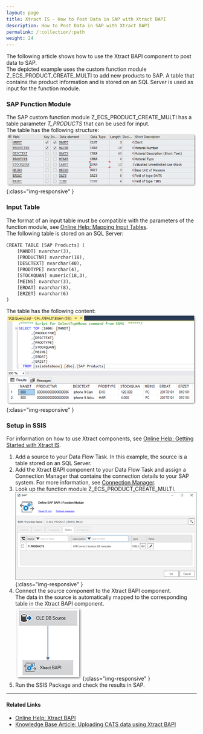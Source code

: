 ```yaml
---
layout: page
title: Xtract IS - How to Post Data in SAP with Xtract BAPI
description: How to Post Data in SAP with Xtract BAPI
permalink: /:collection/:path
weight: 24
---
```


The following article shows how to use the Xtract BAPI component to post data to SAP.<br>
The depicted example uses the custom function module Z_ECS_PRODUCT_CREATE_MULTI to add new products to SAP.
A table that contains the product information and is stored on an SQL Server is used as input for the function module.


### SAP Function Module
The SAP custom function module Z_ECS_PRODUCT_CREATE_MULTI has a table parameter *T_PRODUCTS* that can be used for input. <br>
The table has the following structure:<br>
![ssis-write-sap-01](/img/contents/ssis-write-sap-01.png){:class="img-responsive" }

### Input Table

The format of an input table must be compatible with the parameters of the function module, see [Online Help: Mapping Input Tables](https://help.theobald-software.com/en/xtract-is/bapi/parameters#mapping-input-tables).<br>
The following table is stored on an SQL Server: 

```
CREATE TABLE [SAP Products] (
    [MANDT] nvarchar(3), 
    [PRODUCTNR] nvarchar(18),
    [DESCTEXT] nvarchar(40),
    [PRODTYPE] nvarchar(4),
    [STOCKQUAN] numeric(18,3),
    [MEINS] nvarchar(3),
    [ERDAT] nvarchar(8),
    [ERZET] nvarchar(6)
)
```

The table has the following content:<br>
![ssis-write-sql-01](/img/contents/ssis-write-sql-01.png){:class="img-responsive" }

### Setup in SSIS

For information on how to use Xtract components, see [Online Help: Getting Started with Xtract IS](https://help.theobald-software.com/en/xtract-is/getting-started).

1. Add a source to your Data Flow Task. In this example, the source is a table stored on an SQL Server.
2. Add the Xtract BAPI component to your Data Flow Task and assign a Connection Manager that contains the connection details to your SAP system. 
For more information, see [Connection Manager](https://help.theobald-software.com/en/xtract-is/sap-connection/the-connection-manager).
3. Look up the function module Z_ECS_PRODUCT_CREATE_MULTI.<br>
![ssis-write-xtractis-fuba-01](/img/contents/xis/BAPI-table-input.png){:class="img-responsive" }
4. Connect the source component to the Xtract BAPI component. <br>
The data in the source is automatically mapped to the corresponding table in the Xtract BAPI component.<br>
![ssis-write-xtractis-fuba-02](/img/contents/xis/ssis-write-xtractis-fuba-02.png){:class="img-responsive" }
5. Run the SSIS Package and check the results in SAP.<br>

*****
#### Related Links
- [Online Help: Xtract BAPI](https://help.theobald-software.com/en/xtract-is/bapi)
- [Knowledge Base Article: Uploading CATS data using Xtract BAPI](./xtract-is-uploading-cats-data)